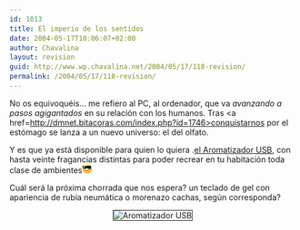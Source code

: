 ```yaml
---
id: 1013
title: El imperio de los sentidos
date: 2004-05-17T10:06:07+02:00
author: Chavalina
layout: revision
guid: http://www.wp.chavalina.net/2004/05/17/118-revision/
permalink: /2004/05/17/118-revision/
---
```

No os equivoqu&eacute;is&#8230; me refiero al PC, al ordenador, que va _avanzando a pasos agigantados_ en su relaci&oacute;n con los humanos. Tras <a href=http://dmnet.bitacoras.com/index.php?id=1746>conquistarnos por el est&oacute;mago</a> se lanza a un nuevo universo: el del olfato.

Y es que ya est&aacute; disponible para quien lo quiera .<a href=http://www.noticiasdot.com/publicaciones/2004/0504/1305/noticias130504/noticias130504-7.htm>el Aromatizador <acronym title="Universal Serial Bus">USB</acronym></a>, con hasta veinte fragancias distintas para poder recrear en tu habitaci&oacute;n toda clase de ambientes![gafas](/imagenes/emoticonos/gafas.gif) 

Cu&aacute;l ser&aacute; la pr&oacute;xima chorrada que nos espera? un teclado de gel con apariencia de rubia neum&aacute;tica o morenazo cachas, seg&uacute;n corresponda?

<p align="center">
  <img src="http://www.noticiasdot.com/publicaciones/2004/0504/1305/noticias130504/images/usb-aromatizador.gif" border="1" alt="Aromatizador USB" />
</p>